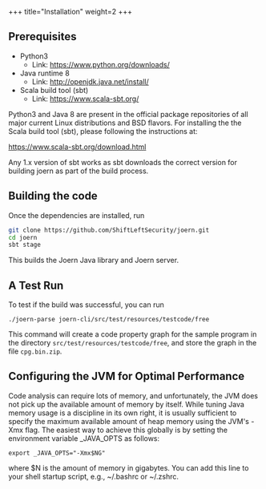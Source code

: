 +++
title="Installation"
weight=2
+++

## Prerequisites

* Python3
  - Link: https://www.python.org/downloads/
* Java runtime 8
  - Link: http://openjdk.java.net/install/
* Scala build tool (sbt)
  - Link: https://www.scala-sbt.org/

Python3 and Java 8 are present in the official package repositories of
all major current Linux distributions and BSD flavors. For installing
the the Scala build tool (sbt), please following the instructions at:

https://www.scala-sbt.org/download.html

Any 1.x version of sbt works as sbt downloads the correct version for
building joern as part of the build process.

## Building the code

Once the dependencies are installed, run

```bash
git clone https://github.com/ShiftLeftSecurity/joern.git
cd joern
sbt stage
```

This builds the Joern Java library and Joern server.

## A Test Run

To test if the build was successful, you can run
```
./joern-parse joern-cli/src/test/resources/testcode/free
```
This command will create a code property graph for the sample program in the directory `src/test/resources/testcode/free`, and store the graph in the file `cpg.bin.zip`.

## Configuring the JVM for Optimal Performance

Code analysis can require lots of memory, and unfortunately, the JVM does not pick up the available amount of memory by itself. While tuning Java memory usage is a discipline in its own right, it is usually sufficient to specify the maximum available amount of heap memory using the JVM's -Xmx flag. The easiest way to achieve this globally is by setting the environment variable _JAVA_OPTS as follows:

```
export _JAVA_OPTS="-Xmx$NG"
```

where $N is the amount of memory in gigabytes. You can add this line to your shell startup script, e.g., ~/.bashrc or ~/.zshrc.

